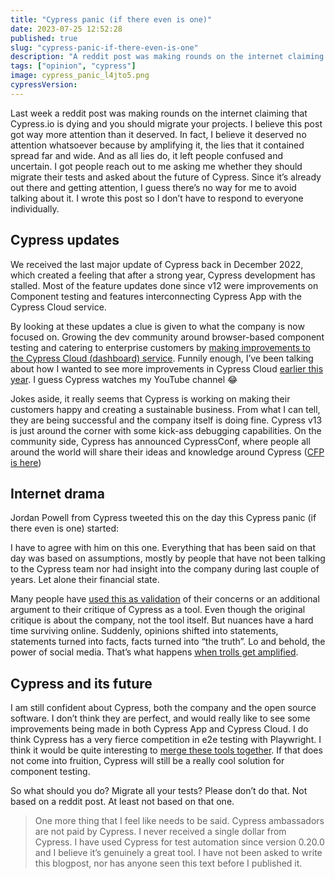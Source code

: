```yaml
---
title: "Cypress panic (if there even is one)"
date: 2023-07-25 12:52:28
published: true
slug: "cypress-panic-if-there-even-is-one"
description: "A reddit post was making rounds on the internet claiming that Cypress.io is dying and you should migrate your projects. I believe this post got way more attention than it deserved. In fact, I believe it deserved no attention whatsoever because by amplifying it, the lies that it contained spread far and wide. "
tags: ["opinion", "cypress"]
image: cypress_panic_l4jto5.png
cypressVersion:
---
```

Last week a reddit post was making rounds on the internet claiming that Cypress.io is dying and you should migrate your projects. I believe this post got way more attention than it deserved. In fact, I believe it deserved no attention whatsoever because by amplifying it, the lies that it contained spread far and wide. And as all lies do, it left people confused and uncertain. I got people reach out to me asking me whether they should migrate their tests and asked about the future of Cypress. Since it’s already out there and getting attention, I guess there’s no way for me to avoid talking about it. I wrote this post so I don’t have to respond to everyone individually.

## Cypress updates
We received the last major update of Cypress back in December 2022, which created a feeling that after a strong year, Cypress development has stalled. Most of the feature updates done since v12 were improvements on Component testing and features interconnecting Cypress App with the Cypress Cloud service.

By looking at these updates a clue is given to what the company is now focused on. Growing the dev community around browser-based component testing and catering to enterprise customers by [making improvements to the Cypress Cloud \(dashboard\) service](https://twitter.com/_jessicasachs/status/1681309400877912064). Funnily enough, I’ve been talking about how I wanted to see more improvements in Cypress Cloud [earlier this year](https://www.youtube.com/watch?v=xstUjKOL4zY). I guess Cypress watches my YouTube channel 😂

Jokes aside, it really seems that Cypress is working on making their customers happy and creating a sustainable business. From what I can tell, they are being successful and the company itself is doing fine. Cypress v13 is just around the corner with some kick-ass debugging capabilities. On the community side, Cypress has announced CypressConf, where people all around the world will share their ideas and knowledge around Cypress ([CFP is here](https://bit.ly/cypressconfCFP))

## Internet drama
Jordan Powell from Cypress tweeted this on the day this Cypress panic (if there even is one) started:
<Tweet id="1681362036494565376" />

I have to agree with him on this one. Everything that has been said on that day was based on assumptions, mostly by people that have not been talking to the Cypress team nor had insight into the company during last couple of years. Let alone their financial state.

Many people have [used this as validation](https://twitter.com/bahmutov/status/1681271097344380928/retweets/with_comments) of their concerns or an additional argument to their critique of Cypress as a tool. Even though the original critique is about the company, not the tool itself. But nuances have a hard time surviving online. Suddenly, opinions shifted into statements, statements turned into facts, facts turned into “the truth”. Lo and behold, the power of social media. That’s what happens [when trolls get amplified](https://twitter.com/Lachlan19900/status/1681448915839905793).

## Cypress and its future
I am still confident about Cypress, both the company and the open source software. I don’t think they are perfect, and would really like to see some improvements being made in both Cypress App and Cypress Cloud. I do think Cypress has a very fierce competition in e2e testing with Playwright. I think it would be quite interesting to [merge these tools together](https://twitter.com/_jessicasachs/status/1681309404153675780). If that does not come into fruition, Cypress will still be a really cool solution for component testing.

So what should you do? Migrate all your tests? Please don’t do that. Not based on a reddit post. At least not based on that one.

<Tweet id="1681373989287886856" />

> One more thing that I feel like needs to be said. Cypress ambassadors are not paid by Cypress. I never received a single dollar from Cypress. I have used Cypress for test automation since version 0.20.0 and I believe it’s genuinely a great tool. I have not been asked to write this blogpost, nor has anyone seen this text before I published it.